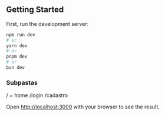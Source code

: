 ## Getting Started

First, run the development server:

```bash
npm run dev
# or
yarn dev
# or
pnpm dev
# or
bun dev
```
### Subpastas
/  = home
/login
/cadastro

Open [http://localhost:3000](http://localhost:3000) with your browser to see the result.

